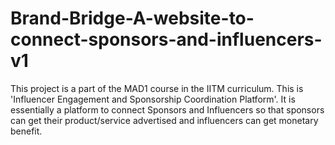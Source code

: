 # Brand-Bridge-A-website-to-connect-sponsors-and-influencers-v1
This project is a part of the MAD1 course in the IITM curriculum. This is 'Influencer Engagement and Sponsorship Coordination Platform'. It is essentially a platform to connect Sponsors and Influencers so that sponsors can get their product/service advertised and influencers can get monetary benefit.
